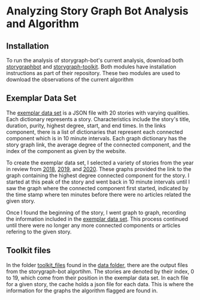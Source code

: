 # Analyzing Story Graph Bot Analysis and Algorithm

## Installation

To run the analysis of storygraph-bot's current analysis, download both [storygraphbot](https://github.com/oduwsdl/storygraphbot) and [storygraph-toolkit](https://github.com/oduwsdl/storygraph-toolkit). Both modules have installation instructions as part of their repository. These two modules are used to download the observations of the current algorithm

## Exemplar Data Set

The [exemplar data set](data/exemplar_dataset.json) is a JSON file with 20 stories with varying qualities. Each dictionary represents a story. Characteristics include the story's title, duration, purity, highest degree, start, and end times. In the links component, there is a list of dictionaries that represent each connected component which is in 10 minute intervals. Each graph dictionary has the story graph link, the average degree of the connected component, and the index of the component as given by the website. 

To create the exemplar data set, I selected a variety of stories from the year in review from [2018](https://storygraph.cs.odu.edu/studies/2019-03/365-dots-in-2018/), [2019](https://storygraph.cs.odu.edu/studies/2019-12/365-dots-in-2019/), and [2020](https://storygraph.cs.odu.edu/studies/2021-01/366-dots-in-2020/). These graphs provided the link to the graph containing the highest degree connected component for the story. I started at this peak of the story and went back in 10 minute intervals until I saw the graph where the connected component first started, indicated by the time stamp where ten minutes before there were no articles related the given story.

Once I found the beginning of the story, I went graph to graph, recording the information included in the [exemplar data set](data/exemplar_dataset.json). This process continued until there were no longer any more connected components or articles refering to the given story.

## Toolkit files

In the folder [toolkit_files](data/sg_toolkit_files) found in the [data folder](data), there are the output files from the storygraph-bot algortihm. The stories are denoted by their index, 0 to 19, which come from their position in the exemplar data set. In each file for a given story, the cache holds a json file for each data. This is where the information for the graphs the algorithm flagged are found in. 

